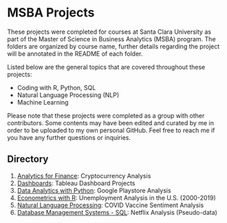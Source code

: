 # MSBA Projects

These projects were completed for courses at Santa Clara University as part of the Master of Science in Business Analytics (MSBA) program. The folders are organized by course name, further details regarding the project will be annotated in the README of each folder.

Listed below are the general topics that are covered throughout these projects:
* Coding with R, Python, SQL 
* Natural Language Processing (NLP) 
* Machine Learning 

Please note that these projects were completed as a group with other contributors. Some contents may have been edited and curated by me in order to be uploaded to my own personal GitHub. Feel free to reach me if you have any further questions or inquiries.

## Directory  
1. [Analytics for Finance](https://github.com/yuanlaura/MSBA-projects/tree/main/Analytics-for-Finance): Cryptocurrency Analysis
2. [Dashboards](https://github.com/yuanlaura/MSBA-projects/tree/main/Dashboards): Tableau Dashboard Projects
3. [Data Analytics with Python](https://github.com/yuanlaura/MSBA-projects/tree/main/Data-Analytics-with-Python): Google Playstore Analysis
4. [Econometrics with R](https://github.com/yuanlaura/MSBA-projects/tree/main/Econometrics-with-R): Unemployment Analysis in the U.S. (2000-2019)
5. [Natural Language Processing](https://github.com/yuanlaura/MSBA-projects/tree/main/Natural-Language-Processing): COVID Vaccine Sentiment Analysis
6. [Database Management Systems - SQL](https://github.com/yuanlaura/MSBA-projects/tree/main/SQL): Netflix Analysis (Pseudo-data)
